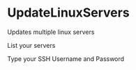 # UpdateLinuxServers
Updates multiple linux servers

List your servers

Type your SSH Username and Password
